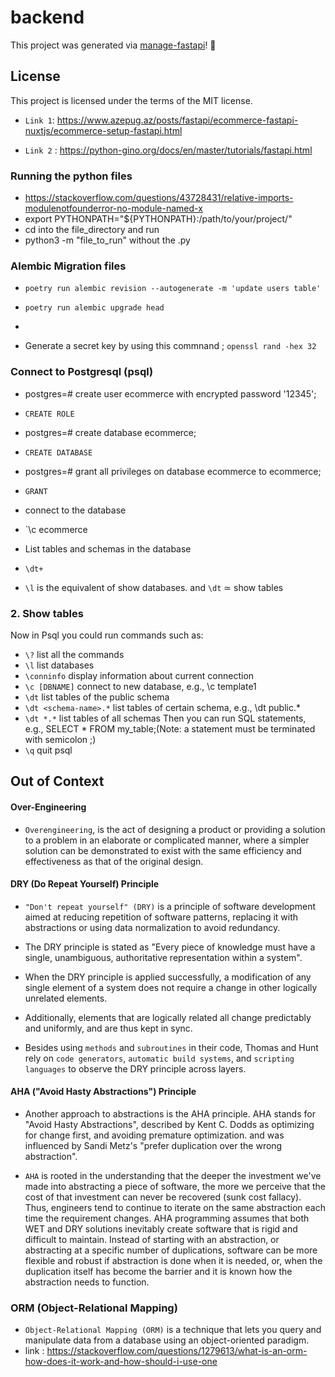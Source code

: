# backend

This project was generated via [manage-fastapi](https://ycd.github.io/manage-fastapi/)! :tada:

## License

This project is licensed under the terms of the MIT license.


- `Link 1`: https://www.azepug.az/posts/fastapi/ecommerce-fastapi-nuxtjs/ecommerce-setup-fastapi.html

- `Link 2` : https://python-gino.org/docs/en/master/tutorials/fastapi.html




### Running the python files

- https://stackoverflow.com/questions/43728431/relative-imports-modulenotfounderror-no-module-named-x
- export PYTHONPATH="${PYTHONPATH}:/path/to/your/project/"
- cd into the file_directory and run
- python3 -m "file_to_run" without the .py




### Alembic Migration files

- `poetry run alembic revision --autogenerate -m 'update users table'`

- `poetry run alembic upgrade head`

- 


- Generate a secret key by using this commnand ; `openssl rand -hex 32`






### Connect to Postgresql (psql)

- postgres=# create user ecommerce with encrypted password '12345';
- `CREATE ROLE`

- postgres=# create database ecommerce;
- `CREATE DATABASE`

- postgres=# grant all privileges on database ecommerce to ecommerce;
- `GRANT`

- connect to the database
- `\c ecommerce

- List tables and schemas in the database
- `\dt+`

- `\l` is the equivalent of show databases. and `\dt` ≃ show tables

### 2. Show tables

Now in Psql you could run commands such as:

- `\?` list all the commands
- `\l` list databases
- `\conninfo` display information about current connection
- `\c [DBNAME]` connect to new database, e.g., \c template1
- `\dt` list tables of the public schema
- `\dt <schema-name>.*` list tables of certain schema, e.g., \dt public.*
- `\dt *.*` list tables of all schemas
Then you can run SQL statements, e.g., SELECT * FROM my_table;(Note: a statement must be terminated with semicolon ;)
- `\q` quit psql


















## Out of Context

#### Over-Engineering
- `Overengineering`, is the act of designing a product or providing a solution to a problem in an elaborate or complicated manner, where a simpler solution can be demonstrated to exist with the same efficiency and effectiveness as that of the original design.

#### DRY (Do Repeat Yourself) Principle
- `"Don't repeat yourself" (DRY)` is a principle of software development aimed at reducing repetition of software patterns, replacing it with abstractions or using data normalization to avoid redundancy.

- The DRY principle is stated as "Every piece of knowledge must have a single, unambiguous, authoritative representation within a system". 

- When the DRY principle is applied successfully, a modification of any single element of a system does not require a change in other logically unrelated elements.

- Additionally, elements that are logically related all change predictably and uniformly, and are thus kept in sync. 

- Besides using `methods` and `subroutines` in their code, Thomas and Hunt rely on `code generators`, `automatic build systems`, and `scripting languages` to observe the DRY principle across layers.


#### AHA ("Avoid Hasty Abstractions") Principle
- Another approach to abstractions is the AHA principle. AHA stands for "Avoid Hasty Abstractions", described by Kent C. Dodds as optimizing for change first, and avoiding premature optimization. and was influenced by Sandi Metz's "prefer duplication over the wrong abstraction".

- `AHA` is rooted in the understanding that the deeper the investment we've made into abstracting a piece of software, the more we perceive that the cost of that investment can never be recovered (sunk cost fallacy). Thus, engineers tend to continue to iterate on the same abstraction each time the requirement changes. AHA programming assumes that both WET and DRY solutions inevitably create software that is rigid and difficult to maintain. Instead of starting with an abstraction, or abstracting at a specific number of duplications, software can be more flexible and robust if abstraction is done when it is needed, or, when the duplication itself has become the barrier and it is known how the abstraction needs to function.


### ORM (Object-Relational Mapping)

- `Object-Relational Mapping (ORM)` is a technique that lets you query and manipulate data from a database using an object-oriented paradigm. 
- link : https://stackoverflow.com/questions/1279613/what-is-an-orm-how-does-it-work-and-how-should-i-use-one


